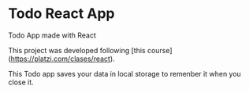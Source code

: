 # Todo React App
Todo App made with React

This project was developed following [this course]
(https://platzi.com/clases/react).

This Todo app saves your data in local storage to remenber it when you close it.
